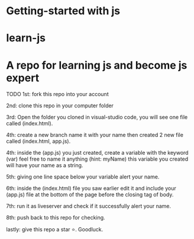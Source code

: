 # Getting-started with js

# learn-js

# A repo for learning js and become js expert

TODO
1st: fork this repo into your account

2nd: clone this repo in your computer folder

3rd: Open the folder you cloned in visual-studio code, you will see one file called (index.html).

4th: create a new branch name it with your name then created 2 new file called (index.html, app.js).

4th: inside the (app.js) you just created, create a variable with the keyword (var) feel free to name it anything (hint: myName) this variable you created will have your name as a string.

5th: giving one line space below your variable alert your name.

6th: inside the (index.html) file you saw earlier edit it and include your (app.js) file at the bottom of the page before the closing tag of body.

7th: run it as liveserver and check if it successfully alert your name.

8th: push back to this repo for checking.

lastly: give this repo a star ⭐.
Goodluck.
